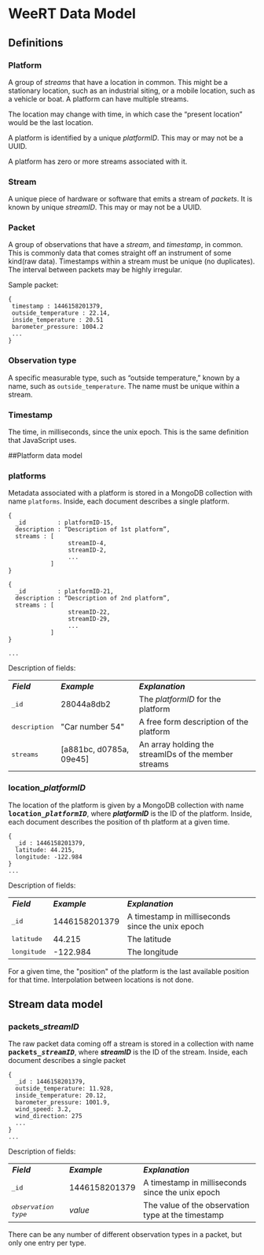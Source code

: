 # WeeRT Data Model
## Definitions
### Platform
A group of *streams* that have a location in common. This might be a stationary location, such 
as an industrial siting, or a mobile location, such as a vehicle or boat. A platform can have multiple streams.

The location may change with time, in which case the “present location” would be the last location.

A platform is identified by a unique *platformID*. This may or may not be a UUID.

A platform has zero or more streams associated with it.

### Stream
A unique piece of hardware or software that emits a stream of *packets*. 
It is known by unique *streamID*. This may or may not be a UUID.
 
### Packet
A group of observations that have a *stream*, and *timestamp*, in common. 
This is commonly data that comes straight off an instrument of some kind(raw data). 
Timestamps within a stream must be unique (no duplicates).
The interval between packets may be highly irregular.

Sample packet:

    {
     timestamp : 1446158201379,
     outside_temperature : 22.14,
     inside_temperature : 20.51
     barometer_pressure: 1004.2
     ...
    }

### Observation type
A specific measurable type, such as “outside temperature,” known by a name, such as `outside_temperature`. 
The name must be unique within a stream. 

### Timestamp
The time, in milliseconds, since the unix epoch. This is the same definition that JavaScript uses. 


##Platform data model

### platforms

Metadata associated with a platform is stored in a MongoDB collection with name `platforms`. 
Inside, each document describes a single platform.

    {
      _id         : platformID-15,
      description : “Description of 1st platform”,
      streams : [
                     streamID-4, 
                     streamID-2,
                     ...
                ]
    }
    
    {
      _id         : platformID-21,
      description : “Description of 2nd platform”,
      streams : [
                     streamID-22, 
                     streamID-29,
                     ...
                ]
    }

    ...
    
Description of fields:
<table>
  <tr style="font-style:italic; font-weight:bold">
    <td>Field</td><td>Example</td><td>Explanation</td>
  <tr>
    <td style="font-family:monospace">_id</td><td>28044a8db2</td><td>The <i>platformID</i> for the platform</td>
  </tr>
  <tr>
    <td style="font-family:monospace">description</td><td>"Car number 54"</td><td>A free form description of the platform</td>
  </tr>
  <tr>
    <td style="font-family:monospace">streams</td><td>[a881bc, d0785a, 09e45]</td><td>An array holding 
    the streamIDs of the member streams</td>
  </tr>
</table>

### location_<i>platformID</i>

The location of the platform is given by a MongoDB collection with 
name <span style="font-family:monospace; font-weight:bold">location_<i>platformID</i></span>, where
<i><b>platformID</b></i> is the ID of the platform. Inside, each document describes the position of th
platform at a given time.

    {
      _id : 1446158201379,
      latitude: 44.215,
      longitude: -122.984
    }
    ...

Description of fields:
<table>
  <tr style="font-style:italic; font-weight:bold">
    <td>Field</td><td>Example</td><td>Explanation</td>
  <tr>
    <td style="font-family:monospace">_id</td><td>1446158201379</td><td>A timestamp in milliseconds since the unix epoch</td>
  </tr>
  <tr>
    <td style="font-family:monospace">latitude</td><td>44.215</td><td>The latitude</td>
  </tr>
  <tr>
    <td style="font-family:monospace">longitude</td><td>-122.984</td><td>The longitude</td>
  </tr>
</table>

For a given time, the "position" of the platform is the last available position for that time. Interpolation between
locations is not done.

## Stream data model

### packets_<i>streamID</i>

The raw packet data coming off a stream is stored in a collection with name
<span style="font-family:monospace; font-weight:bold">packets_<i>streamID</i></span>, where
<i><b>streamID</b></i> is the ID of the stream. Inside, each document describes a single packet

    {
      _id : 1446158201379,
      outside_temperature: 11.928,
      inside_temperature: 20.12,
      barometer_pressure: 1001.9,
      wind_speed: 3.2,
      wind_direction: 275
      ...
    }
    ...

Description of fields:
<table>
  <tr style="font-style:italic; font-weight:bold">
    <td>Field</td><td>Example</td><td>Explanation</td>
  <tr>
    <td style="font-family:monospace">_id</td><td>1446158201379</td><td>A timestamp in milliseconds since the unix epoch</td>
  </tr>
  <tr>
    <td style="font-family:monospace"><i>observation type</i></td><td><i>value</i></td><td>The value of the observation type at the timestamp</td>
  </tr>
</table>

There can be any number of different observation types in a packet, but only one entry per type. 
